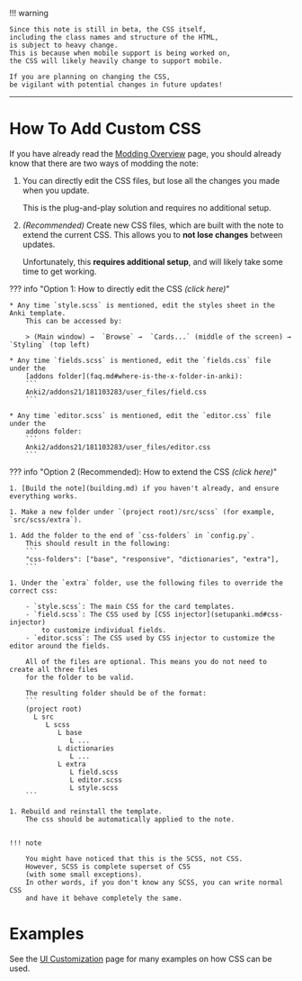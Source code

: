 
!!! warning

    Since this note is still in beta, the CSS itself,
    including the class names and structure of the HTML,
    is subject to heavy change.
    This is because when mobile support is being worked on,
    the CSS will likely heavily change to support mobile.

    If you are planning on changing the CSS,
    be vigilant with potential changes in future updates!


---

# How To Add Custom CSS

If you have already read the [Modding Overview](modding.md) page,
you should already know that there are two ways of modding the note:

1. You can directly edit the CSS files, but lose all the changes you made when you update.

    This is the plug-and-play solution and requires no additional setup.

1. *(Recommended)* Create new CSS files, which are built with the note to extend the current CSS.
    This allows you to **not lose changes** between updates.

    Unfortunately, this **requires additional setup**, and will likely take some time to get working.

??? info "Option 1: How to directly edit the CSS *(click here)*"

    * Any time `style.scss` is mentioned, edit the styles sheet in the Anki template.
        This can be accessed by:

        > (Main window) →  `Browse` →  `Cards...` (middle of the screen) →  `Styling` (top left)

    * Any time `fields.scss` is mentioned, edit the `fields.css` file under the
        [addons folder](faq.md#where-is-the-x-folder-in-anki):
        ```
        Anki2/addons21/181103283/user_files/field.css
        ```

    * Any time `editor.scss` is mentioned, edit the `editor.css` file under the
        addons folder:
        ```
        Anki2/addons21/181103283/user_files/editor.css
        ```


??? info "Option 2 (Recommended): How to extend the CSS *(click here)*"

    1. [Build the note](building.md) if you haven't already, and ensure everything works.

    1. Make a new folder under `(project root)/src/scss` (for example, `src/scss/extra`).

    1. Add the folder to the end of `css-folders` in `config.py`.
        This should result in the following:
        ```
        "css-folders": ["base", "responsive", "dictionaries", "extra"],
        ```

    1. Under the `extra` folder, use the following files to override the correct css:

        - `style.scss`: The main CSS for the card templates.
        - `field.scss`: The CSS used by [CSS injector](setupanki.md#css-injector)
            to customize individual fields.
        - `editor.scss`: The CSS used by CSS injector to customize the editor around the fields.

        All of the files are optional. This means you do not need to create all three files
        for the folder to be valid.

        The resulting folder should be of the format:
        ```
        (project root)
          L src
             L scss
                L base
                   L ...
                L dictionaries
                   L ...
                L extra
                   L field.scss
                   L editor.scss
                   L style.scss
        ```

    1. Rebuild and reinstall the template.
        The css should be automatically applied to the note.


    !!! note

        You might have noticed that this is the SCSS, not CSS.
        However, SCSS is complete superset of CSS
        (with some small exceptions).
        In other words, if you don't know any SCSS, you can write normal CSS
        and have it behave completely the same.



# Examples
See the [UI Customization](uicustomization.md) page for many examples on how CSS can be used.


<!--
!!! note
    Unlike [regular overrides](overrides.md) and [modules](modules.md),
    custom CSS cannot be defined in the `overrides` folder,
    due to a complication in the current build system.
    I will be working on a way to define this in the `overrides` folder in the future.
-->
